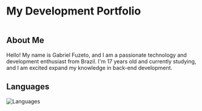 # My Development Portfolio

<div style="display: flex; align-items: center;">
</div>

## About Me

Hello! My name is Gabriel Fuzeto, and I am a passionate technology and development enthusiast from Brazil. I'm 17 years old and currently studying, and I am excited expand my knowledge in back-end development.

## Languages
![Languages](https://github-readme-stats.vercel.app/api/top-langs/?username=fuzetoo&layout=normal)
